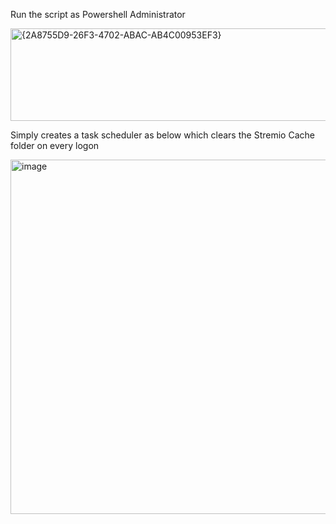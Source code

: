 Run the script as Powershell Administrator

<img width="794" height="148" alt="{2A8755D9-26F3-4702-ABAC-AB4C00953EF3}" src="https://github.com/user-attachments/assets/428b7a99-2106-4357-8358-82a05a51bce7" />

Simply creates a task scheduler as below which clears the Stremio Cache folder on every logon

<img width="1846" height="567" alt="image" src="https://github.com/user-attachments/assets/5a501fd7-286c-4941-8c0d-7d2f07ac4a2b" />
